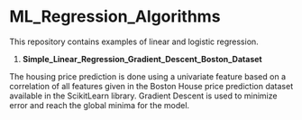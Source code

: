 # ML_Regression_Algorithms
This repository contains examples of linear and logistic regression.

1) <b>Simple_Linear_Regression_Gradient_Descent_Boston_Dataset</b>

The housing price prediction is done using a univariate feature based on a correlation of all features given in the Boston House price prediction dataset available   in the ScikitLearn library. Gradient Descent is used to minimize error and reach the global minima for the model.

